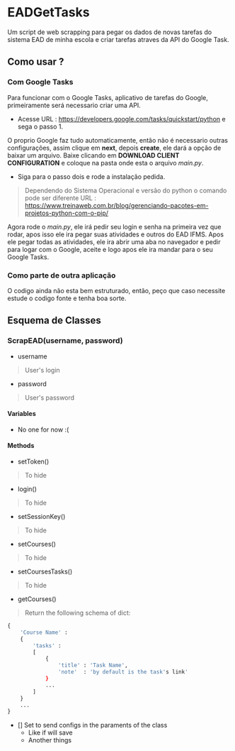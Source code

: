 # EADGetTasks
Um script de web scrapping para pegar os dados de novas tarefas do sistema EAD de minha escola e criar tarefas atraves da API do Google Task.


## Como usar ?
### Com Google Tasks

Para funcionar com o Google Tasks, aplicativo de tarefas do Google, primeiramente será necessario criar uma API. 

- Acesse URL : https://developers.google.com/tasks/quickstart/python e sega o passo 1.

O proprio Google faz tudo automaticamente, então não é necessario outras configurações, assim clique em **next**, depois **create**, ele dará a opção de baixar um arquivo. 
Baixe clicando em **DOWNLOAD CLIENT CONFIGURATION** e coloque na pasta onde esta o arquivo *main.py*.

- Siga para o passo dois e rode a instalação pedida.

> Dependendo do Sistema Operacional e versão do python o comando pode ser diferente URL : https://www.treinaweb.com.br/blog/gerenciando-pacotes-em-projetos-python-com-o-pip/

Agora rode o *main.py*, ele irá pedir seu login e senha na primeira vez que rodar, apos isso ele ira pegar suas atividades e outros do EAD IFMS. Apos ele pegar todas as atividades, ele ira abrir uma aba no navegador e pedir para logar com o Google, aceite e logo apos ele ira mandar para o seu Google Tasks.

### Como parte de outra aplicação

O codigo ainda não esta bem estruturado, então, peço que caso necessite estude o codigo fonte e tenha boa sorte.

## Esquema de Classes
### ScrapEAD(username, password)

- username

> User's login 

- password 

> User's password

#### Variables

- No one for now :(

#### Methods
- setToken()
> To hide
- login()
> To hide
- setSessionKey()
> To hide
- setCourses()
> To hide
- setCoursesTasks()
> To hide
- getCourses()
> Return the following schema of dict:
```python
{
    'Course Name' : 
    {
        'tasks' :
        [
            {
                'title' : 'Task Name', 
                'note'  : 'by default is the task's link'
            }
            ...
        ]
    }
    ...
}
```

- [] Set to send configs in the paraments of the class
     - Like if will save
     - Another things

